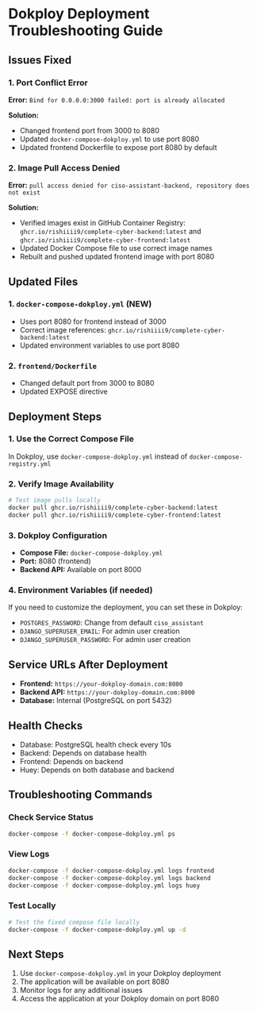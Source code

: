 # Dokploy Deployment Troubleshooting Guide

## Issues Fixed

### 1. Port Conflict Error
**Error:** `Bind for 0.0.0.0:3000 failed: port is already allocated`

**Solution:** 
- Changed frontend port from 3000 to 8080
- Updated `docker-compose-dokploy.yml` to use port 8080
- Updated frontend Dockerfile to expose port 8080 by default

### 2. Image Pull Access Denied
**Error:** `pull access denied for ciso-assistant-backend, repository does not exist`

**Solution:**
- Verified images exist in GitHub Container Registry: `ghcr.io/rishiiii9/complete-cyber-backend:latest` and `ghcr.io/rishiiii9/complete-cyber-frontend:latest`
- Updated Docker Compose file to use correct image names
- Rebuilt and pushed updated frontend image with port 8080

## Updated Files

### 1. `docker-compose-dokploy.yml` (NEW)
- Uses port 8080 for frontend instead of 3000
- Correct image references: `ghcr.io/rishiiii9/complete-cyber-backend:latest`
- Updated environment variables to use port 8080

### 2. `frontend/Dockerfile`
- Changed default port from 3000 to 8080
- Updated EXPOSE directive

## Deployment Steps

### 1. Use the Correct Compose File
In Dokploy, use `docker-compose-dokploy.yml` instead of `docker-compose-registry.yml`

### 2. Verify Image Availability
```bash
# Test image pulls locally
docker pull ghcr.io/rishiiii9/complete-cyber-backend:latest
docker pull ghcr.io/rishiiii9/complete-cyber-frontend:latest
```

### 3. Dokploy Configuration
- **Compose File:** `docker-compose-dokploy.yml`
- **Port:** 8080 (frontend)
- **Backend API:** Available on port 8000

### 4. Environment Variables (if needed)
If you need to customize the deployment, you can set these in Dokploy:
- `POSTGRES_PASSWORD`: Change from default `ciso_assistant`
- `DJANGO_SUPERUSER_EMAIL`: For admin user creation
- `DJANGO_SUPERUSER_PASSWORD`: For admin user creation

## Service URLs After Deployment
- **Frontend:** `https://your-dokploy-domain.com:8080`
- **Backend API:** `https://your-dokploy-domain.com:8000`
- **Database:** Internal (PostgreSQL on port 5432)

## Health Checks
- Database: PostgreSQL health check every 10s
- Backend: Depends on database health
- Frontend: Depends on backend
- Huey: Depends on both database and backend

## Troubleshooting Commands

### Check Service Status
```bash
docker-compose -f docker-compose-dokploy.yml ps
```

### View Logs
```bash
docker-compose -f docker-compose-dokploy.yml logs frontend
docker-compose -f docker-compose-dokploy.yml logs backend
docker-compose -f docker-compose-dokploy.yml logs huey
```

### Test Locally
```bash
# Test the fixed compose file locally
docker-compose -f docker-compose-dokploy.yml up -d
```

## Next Steps
1. Use `docker-compose-dokploy.yml` in your Dokploy deployment
2. The application will be available on port 8080
3. Monitor logs for any additional issues
4. Access the application at your Dokploy domain on port 8080
